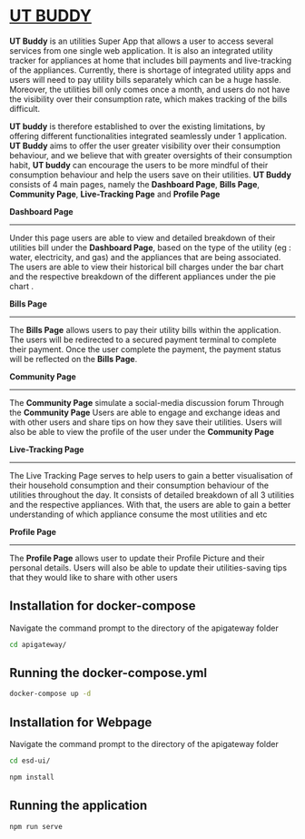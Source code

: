 # [UT BUDDY](https://main.d3gzi5eplp517x.amplifyapp.com/#/)



**UT Buddy** is an utilities Super App that allows a user to access several services from one single web application. It is also an integrated utility tracker for appliances at home that includes bill payments and live-tracking of the appliances. Currently, there is shortage of integrated utility apps and users will need to pay utility bills separately which can be a huge hassle. Moreover, the utilities bill only comes once a month, and users do not have the visibility over their consumption rate, which makes tracking of the bills difficult. 



**UT buddy** is therefore established to over the existing limitations, by offering different functionalities integrated seamlessly under 1 application. **UT Buddy** aims to offer the user greater visibility over their consumption behaviour, and  we believe that with greater oversights of their consumption habit, **UT buddy** can encourage the users to be more mindful of their consumption behaviour and help the users save on their utilities. **UT Buddy** consists of 4 main pages, namely the **Dashboard Page**, **Bills Page**, **Community Page**, **Live-Tracking Page** and **Profile Page**



**Dashboard Page**

****

Under this page users are able to view and detailed breakdown of their utilities bill under the **Dashboard Page**, based on the type of the utility (eg : water, electricity, and gas) and the appliances that are being associated. The users are able to view their historical bill charges under the bar chart and the respective breakdown of the different appliances under the pie chart . 



**Bills Page**

****

The **Bills Page** allows users to pay their utility bills within the application. The users will be redirected to a secured payment terminal to complete their payment. Once the user complete the payment, the payment status will be reflected on the **Bills Page**. 



**Community Page**

****

The **Community Page** simulate a social-media discussion forum Through the **Community Page** Users are able to engage and  exchange ideas and with other users and share tips on how they save their utilities. Users will also be able to view the profile of the user under the **Community Page** 



**Live-Tracking Page**

****

The Live Tracking Page serves to help users to gain a better visualisation of their household consumption and their consumption behaviour of the utilities throughout the day. It consists of detailed breakdown of all 3 utilities and the respective appliances. With that, the users are able to gain a better understanding of which appliance consume the most utilities and etc 



**Profile Page**

****

The **Profile Page** allows user to update their Profile Picture and their personal details. Users will also be able to update their utilities-saving tips that they would like to share with other users



## Installation for docker-compose

Navigate the command prompt to the directory of the apigateway folder

```bash
cd apigateway/ 
```

## Running the docker-compose.yml 

```bash
docker-compose up -d
```

## Installation for Webpage

Navigate the command prompt to the directory of the apigateway folder

```bash
cd esd-ui/
```

```bash
npm install
```

## Running the application

```bash
npm run serve
```

